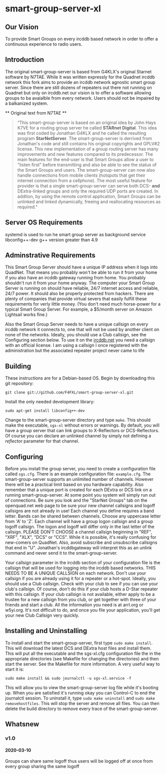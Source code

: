smart-group-server-xl
==================

## Our Vision
To provide Smart Groups on every ircddb based network in order to offer a continuous experience to radio users.

## Introduction

The original smart-group-server is based from G4KLX's original Starnet software by N7TAE. While it was written expressly for the Quadnet ircddb network this fork aims to provide an ircddb network agnostic smart group server. Since there are still dozens of repeaters out there not running on Quadnet but only on ircddb.net our vision is to offer a software allowing groups to ba avaialble from every network. Users should not be impaired by a balkanized system.

** Original text from N7TAE **
>“This smart-group-server is based on an original idea by John Hays K7VE for a routing group server he called **STARnet Digital**. This idea was first coded by Jonathan G4KLX and he called the resulting program **StarNetServer**. The smart-group-server is derrived from Jonathan's code and still contains his original copyrights and GPLV#2 license. This new implementation of a group routing server has many improvements and new features compared to its predecessor. The main features for the end-user is that Smart Groups allow a user to "listen first" before transmitting and also be able to see the status of the Smart Groups and users. The smart-group-server can now also handle connections from mobile clients (hotspots that get their internet connection from a cellphone). The most useful feature for provider is that a single smart-group-server can serve both DCS- **and** DExtra-linked groups and only the required UDP ports are created. In addtion, by using the remote control application, Smart Groups can be unlinked and linked dynamically, freeing and reallocating resources as required."


## Server OS Requirements

systemd is used to run he smart group server as background service
libconfig++-dev
g++ version greater than 4.9

## Adminstrative Requirements

This Smart Group Server should have a unique IP address when it logs into QuadNet. That means you probably won't be able to run it from your home if you also have an ircddb gateway running from home. You probably shouldn't run it from your home anyway. The computer your Smart Group Server is running on should have reliable, 24/7 internet access and reliable, 24/7 power. It should also be properly protected from hackers. There are plenty of companies that provide virtual severs that easily fulfill these requirements for verly little money. (You don't need much horse-power for a typical Smart Group Server. For example, a $5/month server on Amazon Lightsail works fine.)

Also the Smart Group Server needs to have a unique callsign on every ircddb network it connects to, one that will not be used by another client on none of the networks. Ideally, you should use a Club callsign, see the Configuring section below.
To use it on the [ircddb.net](http://ircddb.net) you need a callsign with an official license. I am using a callsign I once registered with the administration but the associated repeater project never came to life

## Building

These instructions are for a Debian-based OS. Begin by downloading this git repository:
```
git clone git://github.com/F4FXL/smart-group-server-xl.git
```
Install the only needed development library:
```
sudo apt-get install libconfig++-dev
```
Change to the smart-group-server directory and type `make`. This should make the executable, `sgs-xl` without errors or warnings. By default, you will have a group server that can link groups to X-Reflectors or DCS-Reflectors. Of course you can declare an unlinked channel by simply not defining a *reflector* parameter for that channel.

## Configuring

Before you install the group server, you need to create a configuration file called `sgs.cfg`. There is an example configuration file: `example.cfg`. The smart-group-server supports an unlimited number of channels. However there will be a practical limit based on you hardware capability. Also remember that a unique port is created for each DExtra or DCS link on a running smart-group-server. At some point you system will simply run out of connections. Be sure you look and the "StarNet Groups" tab on the openquad.net web page to be sure your new channel callsigns and logoff callsigns are not already in use! Each channel you define requires a band letter. Bands can be shared between channels. Choose any uppercase letter from 'A' to 'Z'. Each channel will have a group logon callsign and a group logoff callsign. The logon and logoff will differ only in the last letter of the callsign. PLEASE DON'T CHOOSE a channel callsign beginning in "REF", "XRF", "XLX", "DCS" or "CCS". While it is possible, it's really confusing for new-comers on QuadNet. Also, avoid subscribe and unsubscribe callsigns that end in "U". Jonathan's ircddbgateway will interpret this as an unlink command and never send it to the smart-group-server.

Your callsign parameter in the ircddb section of your configuration file is the callsign that will be used for logging into the ircddb based networks. THIS NEEDS TO BE A UNIQUE CALLSIGN on each network. Don't use your callsign if you are already using it for a repeater or a hot-spot. Ideally, you should use a Club callsign. Check with your club to see if you can use your club's callsign. Of course, don't do this if your club hosts a D-Star repeater with this callsign. If your club callsign is not available, either apply to be a trustee for a new callsign from you club, or get together with three of your friends and start a club. All the information you need is at arrl.org or w5yi.org. It's not difficult to do, and once you file your application, you'll get your new Club Callsign very quickly.

## Installing and Uninstalling

To install and start the smart-group-server, first type `sudo make install`. This will download the latest DCS and DExtra host files and install them. This will put all the executable and the sgs-xl.cfg configuration file the in the appropriate directories (see Makefile for changing the directories) and then start the server. See the Makefile for more information. A very useful way to start it is:
```
sudo make install && sudo journalctl -u sgs-xl.service -f
```
This will allow you to view the smart-group-server log file while it's booting up. When you are satisfied it's running okay you can Control-C to end the journalctl session. To uninstall it, type `sudo make uninstall` and `sudo make removehostfiles`. This will stop the server and remove all files. You can then delete the build directory to remove every trace of the smart-group-server.

## Whatsnew
### v1.0
#### 2020-03-10
Groups can share same logoff thus users will be logged off at once from every group sharing the same logoff 

